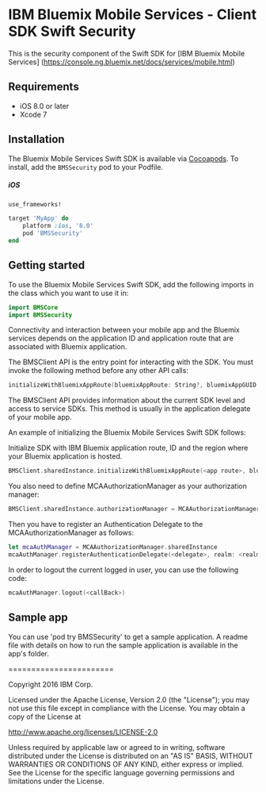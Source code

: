 IBM Bluemix Mobile Services - Client SDK Swift Security
===================================================

This is the security component of the Swift SDK for [IBM Bluemix Mobile Services] (https://console.ng.bluemix.net/docs/services/mobile.html)


## Requirements
* iOS 8.0 or later
* Xcode 7


## Installation
The Bluemix Mobile Services Swift SDK is available via [Cocoapods](http://cocoapods.org/).
To install, add the `BMSSecurity` pod to your Podfile.

##### iOS
```ruby
use_frameworks!

target 'MyApp' do
    platform :ios, '8.0'
    pod 'BMSSecurity'
end
```
## Getting started

To use the Bluemix Mobile Services Swift SDK, add the following imports in the class which you want to use it in:

```Swift
import BMSCore
import BMSSecurity
```

Connectivity and interaction between your mobile app and the Bluemix services depends on the application ID and application route that are associated with Bluemix application.

The BMSClient API is the entry point for interacting with the SDK. You must invoke the following method before any other API calls:

```Swift
initializeWithBluemixAppRoute(bluemixAppRoute: String?, bluemixAppGUID: String?, bluemixRegion: String)
```

 The BMSClient API provides information about the current SDK level and access to service SDKs. This method is usually in the application delegate of your mobile app.

An example of initializing the Bluemix Mobile Services Swift SDK follows:

Initialize SDK with IBM Bluemix application route, ID and the region where your Bluemix application is hosted.

```Swift
BMSClient.sharedInstance.initializeWithBluemixAppRoute(<app route>, bluemixAppGUID: <app guid>, bluemixRegion: BMSClient.<region>)
```

You also need to define MCAAuthorizationManager as your authorization manager:
```Swift
BMSClient.sharedInstance.authorizationManager = MCAAuthorizationManager.sharedInstance
```
Then you have to register an Authentication Delegate to the MCAAuthorizationManager as follows:

```Swift
let mcaAuthManager = MCAAuthorizationManager.sharedInstance
mcaAuthManager.registerAuthenticationDelegate(<delegate>, realm: <realm>)
```

In order to logout the current logged in user, you can use the following code:
```Swift
mcaAuthManager.logout(<callBack>)
```

## Sample app
You can use 'pod try BMSSecurity' to get a sample application. A readme file with details on how to run the sample application is available in the app's folder.

=======================

Copyright 2016 IBM Corp.

Licensed under the Apache License, Version 2.0 (the "License");
you may not use this file except in compliance with the License.
You may obtain a copy of the License at

http://www.apache.org/licenses/LICENSE-2.0

Unless required by applicable law or agreed to in writing, software
distributed under the License is distributed on an "AS IS" BASIS,
WITHOUT WARRANTIES OR CONDITIONS OF ANY KIND, either express or implied.
See the License for the specific language governing permissions and
limitations under the License.

